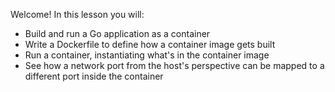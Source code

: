 Welcome! In this lesson you will:

- Build and run a Go application as a container
- Write a Dockerfile to define how a container image gets built
- Run a container, instantiating what's in the container image
- See how a network port from the host's perspective can be mapped to a different port inside the container
